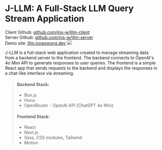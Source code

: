 # J-LLM: A Full-Stack LLM Query Stream Application

Client Github: [github.com/jns-w/jllm-client](https://github.com/jns-w/jllm-client)\
Server Github: [github.com/jns-w/jllm-server](https://github.com/jns-w/jllm-server)\
Demo site: [jllm.jonaswong.dev](https://jllm.jonaswong.dev)
![](https://res.cloudinary.com/ds1s8ilcc/image/upload/v1736856822/Devsite/j-llm/CleanShot_2025-01-14_at_20.11.37_u6ukpl.png)

J-LLM is a full-stack web application created to manage streaming data from a backend server to the frontend. The backend connects to OpenAI's 4o Mini API to generate responses to user queries. The frontend is a simple React app that sends requests to the backend and displays the responses in a chat-like interface via streaming.

> #### Backend Stack:
> - Bun.js
> - Hono
> - OpenRouter - OpenAI API (ChatGPT 4o Mini)
> #### Frontend Stack:
> - React
> - Next.js
> - Sass, CSS modules, Tailwind
> - Motion

